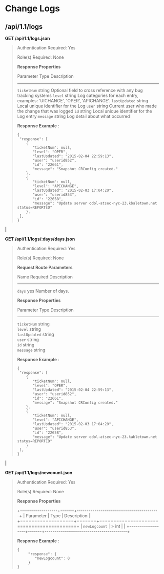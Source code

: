 Change Logs
===========

/api/1.1/logs
-------------

**GET /api/1.1/logs.json**

> Authentication Required: Yes
>
> Role(s) Required: None
>
> **Response Properties**
>
>   Parameter                      Type            Description
>   ------------------------------ --------------- -----------------------------------------------------------------------------------------------------------------------------
>   `ticketNum`                    string          Optional field to cross reference with any bug tracking systems
>   `level`                        string          Log categories for each entry, examples: 'UICHANGE', 'OPER', 'APICHANGE'.
>   `lastUpdated`                  string          Local unique identifier for the Log
>   `user`                         string          Current user who made the change that was logged
>   `id`                           string          Local unique identifier for the Log entry
>   `message`                      string          Log detail about what occurred
>
> **Response Example** :
>
>     {
>      "response": [
>         {
>            "ticketNum": null,
>            "level": "OPER",
>            "lastUpdated": "2015-02-04 22:59:13",
>            "user": "userid852",
>            "id": "22661",
>            "message": "Snapshot CRConfig created."
>         },
>         {
>            "ticketNum": null,
>            "level": "APICHANGE",
>            "lastUpdated": "2015-02-03 17:04:20",
>            "user": "userid853",
>            "id": "22658",
>            "message": "Update server odol-atsec-nyc-23.kbaletown.net status=REPORTED"
>         },
>      ],
>     }

| 

**GET /api/1.1/logs/:days/days.json**

> Authentication Required: Yes
>
> Role(s) Required: None
>
> **Request Route Parameters**
>
>   Name          Required      Description
>   ------------- ------------- ---------------------
>   `days`        yes           Number of days.
>
> **Response Properties**
>
>   Parameter                              Type            Description
>   -------------------------------------- --------------- ---------------------------------------------------------------------------------
>   `ticketNum`                            string          
>   `level`                                string          
>   `lastUpdated`                          string          
>   `user`                                 string          
>   `id`                                   string          
>   `message`                              string          
>
> **Response Example** :
>
>     {
>      "response": [
>         {
>            "ticketNum": null,
>            "level": "OPER",
>            "lastUpdated": "2015-02-04 22:59:13",
>            "user": "userid852",
>            "id": "22661",
>            "message": "Snapshot CRConfig created."
>         },
>         {
>            "ticketNum": null,
>            "level": "APICHANGE",
>            "lastUpdated": "2015-02-03 17:04:20",
>            "user": "userid853",
>            "id": "22658",
>            "message": "Update server odol-atsec-nyc-23.kabletown.net status=REPORTED"
>         }
>      ],
>     }

| 

**GET /api/1.1/logs/newcount.json**

> Authentication Required: Yes
>
> Role(s) Required: None
>
> **Response Properties**
>
> +-------------------+-------+------------------------------------------+
> | Parameter         | Type  | Description                              |
> +===================+=======+==========================================+
> | `newLogcount`     | > int |                                          |
> +-------------------+-------+------------------------------------------+
>
> **Response Example** :
>
>     {
>          "response": {
>             "newLogcount": 0
>          }
>     }
